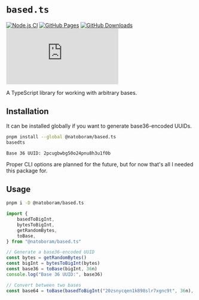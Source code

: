 # `based.ts`

[![Node.js CI](https://github.com/NatoBoram/based.ts/actions/workflows/node.js.yaml/badge.svg)](https://github.com/NatoBoram/based.ts/actions/workflows/node.js.yaml) [![GitHub Pages](https://github.com/NatoBoram/based.ts/actions/workflows/github-pages.yaml/badge.svg)](https://github.com/NatoBoram/based.ts/actions/workflows/github-pages.yaml) [![GitHub Downloads](https://img.shields.io/github/downloads/NatoBoram/based.ts/total?logo=github)](https://github.com/NatoBoram/based.ts/releases) [![NPM Downloads](https://img.shields.io/npm/dt/%40natoboram/based.ts?logo=npm)](https://www.npmjs.com/package/@natoboram/based.ts)

A TypeScript library for working with arbitrary bases.

## Installation

It can be installed globally if you want to generate base36-encoded UUIDs.

```sh
pnpm install --global @natoboram/based.ts
basedts
```

```log
Base 36 UUID: 2pcugbwbg50o24pnu8h3u1f0b
```

Proper CLI options are planned for the future, but for now that's all I needed this package for.

## Usage

```sh
pnpm i -D @natoboram/based.ts
```

```ts
import {
	basedToBigInt,
	bytesToBigInt,
	getRandomBytes,
	toBase,
} from "@natoboram/based.ts"

// Generate a base36-encoded UUID
const bytes = getRandomBytes()
const bigInt = bytesToBigInt(bytes)
const base36 = toBase(bigInt, 36n)
console.log("Base 36 UUID:", base36)

// Convert between two bases
const base64 = toBase(basedToBigInt("20zsnycqen1k898slr7xgnc9t", 36n), 64n)
```
